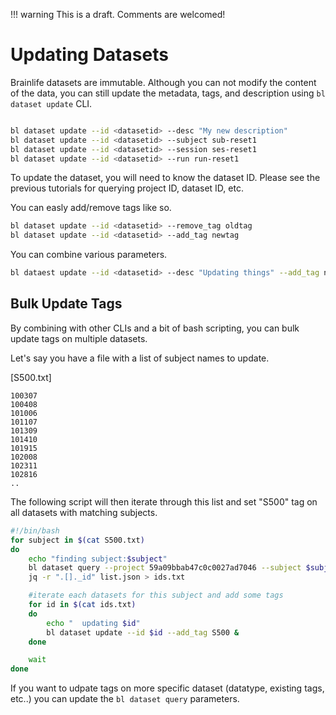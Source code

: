 !!! warning
    This is a draft. Comments are welcomed!

# Updating Datasets

Brainlife datasets are immutable. Although you can not modify the content of the data, you can still update the metadata, tags, and description using `bl dataset update` CLI.

```bash

bl dataset update --id <datasetid> --desc "My new description"
bl dataset update --id <datasetid> --subject sub-reset1
bl dataset update --id <datasetid> --session ses-reset1
bl dataset update --id <datasetid> --run run-reset1

```

To update the dataset, you will need to know the dataset ID. Please see the previous tutorials for querying project ID, dataset ID, etc.

You can easly add/remove tags like so.

```bash
bl dataset update --id <datasetid> --remove_tag oldtag
bl dataset update --id <datasetid> --add_tag newtag
```

You can combine various parameters.

```bash
bl dataest update --id <datasetid> --desc "Updating things" --add_tag newtag --subject sub-123
```

## Bulk Update Tags

By combining with other CLIs and a bit of bash scripting, you can bulk update tags on multiple datasets. 

Let's say you have a file with a list of subject names to update.

[S500.txt]

```
100307
100408
101006
101107
101309
101410
101915
102008
102311
102816
..
```

The following script will then iterate through this list and set "S500" tag on all datasets with matching subjects.

```bash
#!/bin/bash
for subject in $(cat S500.txt)
do
    echo "finding subject:$subject"
    bl dataset query --project 59a09bbab47c0c0027ad7046 --subject $subject --json > list.json
    jq -r ".[]._id" list.json > ids.txt

    #iterate each datasets for this subject and add some tags
    for id in $(cat ids.txt)
    do
        echo "  updating $id"
        bl dataset update --id $id --add_tag S500 &
    done

    wait
done

```

If you want to udpate tags on more specific dataset (datatype, existing tags, etc..) you can update the `bl dataset query` parameters.


